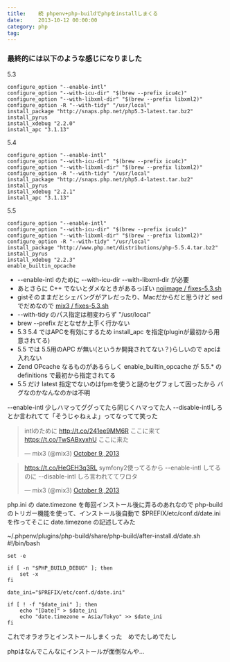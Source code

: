 ```yaml
---
title:    続 phpenv+php-buildでphpをinstallしまくる
date:     2013-10-12 00:00:00
category: php
tag:
---
```


### 最終的には以下のような感じになりました

5.3

    configure_option "--enable-intl"
    configure_option "--with-icu-dir" "$(brew --prefix icu4c)"
    configure_option "--with-libxml-dir" "$(brew --prefix libxml2)"
    configure_option -R "--with-tidy" "/usr/local"
    install_package "http://snaps.php.net/php5.3-latest.tar.bz2"
    install_pyrus
    install_xdebug "2.2.0"
    install_apc "3.1.13"

5.4

    configure_option "--enable-intl"
    configure_option "--with-icu-dir" "$(brew --prefix icu4c)"
    configure_option "--with-libxml-dir" "$(brew --prefix libxml2)"
    configure_option -R "--with-tidy" "/usr/local"
    install_package "http://snaps.php.net/php5.4-latest.tar.bz2"
    install_pyrus
    install_xdebug "2.2.1"
    install_apc "3.1.13"

5.5

    configure_option "--enable-intl"
    configure_option "--with-icu-dir" "$(brew --prefix icu4c)"
    configure_option "--with-libxml-dir" "$(brew --prefix libxml2)"
    configure_option -R "--with-tidy" "/usr/local"
    install_package "http://www.php.net/distributions/php-5.5.4.tar.bz2"
    install_pyrus
    install_xdebug "2.2.3"
    enable_builtin_opcache

* --enable-intl のために --with-icu-dir --with-libxml-dir が必要
 * あとさらに C++ でないとダメなときがあるっぽい [nojimage / fixes-5.3.sh](https://gist.github.com/nojimage/6723904)
 * gistそのままだとシェバングがアレだったり、Macだからだと思うけど sed でだめなので [mix3 / fixes-5.3.sh](https://gist.github.com/mix3/6904829)
* --with-tidy のパス指定は相変わらず "/usr/local"
 * brew --prefix だとなぜか上手く行かない
* 5.3 5.4 ではAPCを有効にするため install_apc を指定(pluginが最初から用意されてる)
* 5.5 では 5.5用のAPC が無い(というか開発されてない？)らしいので apcは入れない
 * Zend OPcache なるものがあるらしく enable_builtin_opcache が 5.5.* の definitions で最初から指定されてる
* 5.5 だけ latest 指定でないのはfpmを使うと謎のセグフォして困ったから バグなのかなんなのかは不明

--enable-intl 少しハマってググってたら同じくハマってた人 --disable-intlしろとか言われてて「そうじゃねぇよ」ってなってて笑った

<blockquote class="twitter-tweet"><p>intlのために <a href="http://t.co/241ee9MM6R">http://t.co/241ee9MM6R</a> ここに来て <a href="https://t.co/TwSABxyxhU">https://t.co/TwSABxyxhU</a> ここに来た</p>&mdash; mix3 (@mix3) <a href="https://twitter.com/mix3/statuses/387982384060051456">October 9, 2013</a></blockquote>
<script async src="//platform.twitter.com/widgets.js" charset="utf-8"></script>

<blockquote class="twitter-tweet"><p><a href="https://t.co/HeGEH3q3RL">https://t.co/HeGEH3q3RL</a> symfony2使ってるから --enable-intl してるのに --disable-intl しろ言われててワロタ</p>&mdash; mix3 (@mix3) <a href="https://twitter.com/mix3/statuses/387984437742280704">October 9, 2013</a></blockquote>
<script async src="//platform.twitter.com/widgets.js" charset="utf-8"></script>

php.ini の date.timezone を毎回インストール後に弄るのあれなので php-build のトリガー機能を使って、インストール後自動で $PREFIX/etc/conf.d/date.ini を作ってそこに date.timezone の記述してみた

~/.phpenv/plugins/php-build/share/php-build/after-install.d/date.sh
    #!/bin/bash
    
    set -e
    
    if [ -n "$PHP_BUILD_DEBUG" ]; then
        set -x
    fi
    
    date_ini="$PREFIX/etc/conf.d/date.ini"
    
    if [ ! -f "$date_ini" ]; then
        echo "[Date]" > $date_ini
        echo "date.timezone = Asia/Tokyo" >> $date_ini
    fi

これでオラオラとインストールしまくった　めでたしめでたし

phpはなんでこんなにインストールが面倒なんや…

